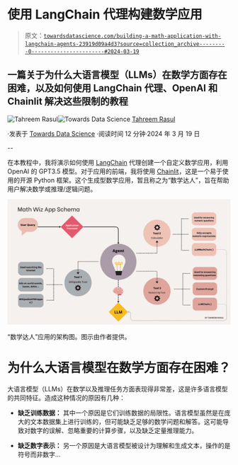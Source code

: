 # 使用 LangChain 代理构建数学应用

> 原文：[`towardsdatascience.com/building-a-math-application-with-langchain-agents-23919d09a4d3?source=collection_archive---------0-----------------------#2024-03-19`](https://towardsdatascience.com/building-a-math-application-with-langchain-agents-23919d09a4d3?source=collection_archive---------0-----------------------#2024-03-19)

## 一篇关于为什么大语言模型（LLMs）在数学方面存在困难，以及如何使用 LangChain 代理、OpenAI 和 Chainlit 解决这些限制的教程

[](https://medium.com/@tahreemrasul?source=post_page---byline--23919d09a4d3--------------------------------)![Tahreem Rasul](https://medium.com/@tahreemrasul?source=post_page---byline--23919d09a4d3--------------------------------)[](https://towardsdatascience.com/?source=post_page---byline--23919d09a4d3--------------------------------)![Towards Data Science](https://towardsdatascience.com/?source=post_page---byline--23919d09a4d3--------------------------------) [Tahreem Rasul](https://medium.com/@tahreemrasul?source=post_page---byline--23919d09a4d3--------------------------------)

·发表于 [Towards Data Science](https://towardsdatascience.com/?source=post_page---byline--23919d09a4d3--------------------------------) ·阅读时间 12 分钟·2024 年 3 月 19 日

--

在本教程中，我将演示如何使用 [LangChain](https://www.langchain.com) 代理创建一个自定义数学应用，利用 OpenAI 的 GPT3.5 模型。对于应用的前端，我将使用 [Chainlit](https://chainlit.io)，这是一个易于使用的开源 Python 框架。这个生成型数学应用，暂且称之为“数学达人”，旨在帮助用户解决数学或推理/逻辑问题。

![](img/0ebfe8411fe6a2d750eefaa55c763731.png)

“数学达人”应用的架构图。图示由作者提供。

# 为什么大语言模型在数学方面存在困难？

大语言模型（LLMs）在数学以及推理任务方面表现得非常差，这是许多语言模型的共同特征。造成这种情况的原因有几种：

+   **缺乏训练数据：** 其中一个原因是它们训练数据的局限性。语言模型虽然是在庞大的文本数据集上进行训练的，但可能缺乏足够的数学问题和解答。这可能导致对数字的误解、忽略重要的计算步骤，以及缺乏定量推理能力。

+   **缺乏数字表示：** 另一个原因是大语言模型被设计为理解和生成文本，操作的是符号而非数字…
